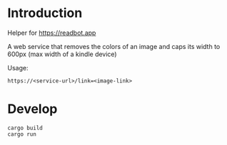 # Introduction

Helper for https://readbot.app

A web service that removes the colors of an image and caps its width to 600px (max width of a kindle device)

Usage:

`https://<service-url>/link=<image-link>`

# Develop

```
cargo build
cargo run
```

